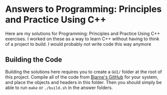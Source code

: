 # Answers to Programming: Principles and Practice Using C++

Here are my solutions for Programming: Principles and Practice Using C++ 
exercises. I worked on these as a way to learn C++ without having to think of a 
project to build. I would probably not write code this way anymore

## Building the Code

Building the solutions here requires you to create a `GUI/` folder at the root 
of this project. Compile all of the code from [Bjarne's GitHub][1] for your system, and 
place the objects and headers in this folder. Then you should simply be able to 
run `make` or `./build.sh` in the answer folders. 

[1]: https://github.com/BjarneStroustrup/Programming-_Principles_and_Practice_Using_Cpp/tree/master